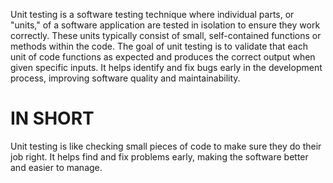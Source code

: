 Unit testing is a software testing technique where individual parts, or "units," of a software application are tested in isolation to ensure they work correctly. These units typically consist of small, self-contained functions or methods within the code. The goal of unit testing is to validate that each unit of code functions as expected and produces the correct output when given specific inputs. It helps identify and fix bugs early in the development process, improving software quality and maintainability.

# IN SHORT

Unit testing is like checking small pieces of code to make sure they do their job right. It helps find and fix problems early, making the software better and easier to manage.
